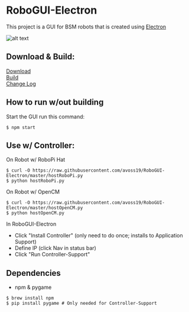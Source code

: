 # RoboGUI-Electron

This project is a GUI for BSM robots that is created using [Electron](https://electronjs.org)

![alt text](https://raw.githubusercontent.com/avoss19/RoboGUI-Electron/master/docs/window.png)


## Download & Build:

[Download](https://github.com/avoss19/RoboGUI-Electron/releases) <br />
[Build](/docs/Build.md/) <br />
[Change Log](/docs/Changes.md/)


## How to run w/out building

Start the GUI run this command:
```
$ npm start
```


## Use w/ Controller:

On Robot w/ RoboPi Hat
```
$ curl -O https://raw.githubusercontent.com/avoss19/RoboGUI-Electron/master/hostRoboPi.py
$ python hostRoboPi.py
```

On Robot w/ OpenCM
```
$ curl -O https://raw.githubusercontent.com/avoss19/RoboGUI-Electron/master/hostOpenCM.py
$ python hostOpenCM.py
```

In RoboGUI-Electron
- Click "Install Controller" (only need to do once; installs to Application Support)
- Define IP (click Nav in status bar)
- Click "Run Controller-Support"

## Dependencies

- npm & pygame
```
$ brew install npm
$ pip install pygame # Only needed for Controller-Support
```
